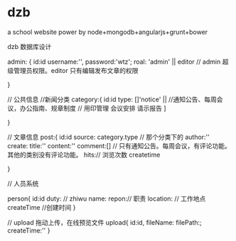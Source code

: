 dzb
===

a school website power by node+mongodb+angularjs+grunt+bower


dzb 数据库设计

admin:
{
	id:id
	username:'',
	password:'wtz';
	roal:  'admin' || editor  //  admin 超级管理员权限。editor 只有编辑发布文章的权限
	
}

// 公共信息
//新闻分类
category:{
	id:id
	type: []'notice' ||   //通知公告、每周会议，办公指南、规章制度
			// 用印管理  会议安排   请示报告 ]

}

// 文章信息
post:{
	id:id
	source: category.type  // 那个分类下的
	author:''
	create:
	title:''
	content:''
	comment:[]  // 只有通知公告。每周会议，有评论功能。其他的类别没有评论功能。
             hits:// 浏览次数
             createtime

}

// 人员系统

person{
	id:id
	duty: // zhiwu
	name:
	repon:// 职责
	location:    // 工作地点
	createTime  //创建时间
}

// upload  拖动上传，在线预览文件
upload{
	id:id,
	fileName:
	filePath:;
	createTime:''
}

